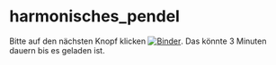 # harmonisches_pendel

Bitte auf den nächsten Knopf klicken [![Binder](https://mybinder.org/badge_logo.svg)](https://mybinder.org/v2/gh/Koppeprojects/harmonischespendel/HEAD). Das könnte 3 Minuten dauern bis es geladen ist.
